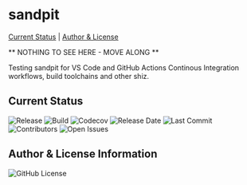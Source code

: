 sandpit
=======

[Current Status](#currentstatus) | [Author & License](#author)

** NOTHING TO SEE HERE - MOVE ALONG **

Testing sandpit for VS Code and GitHub Actions Continous Integration workflows,
build toolchains and other shiz.

## <a name="currentstatus">Current Status</a>

![Release](https://img.shields.io/github/v/release/semuadmin/sandpit)
![Build](https://img.shields.io/github/actions/workflow/status/semuadmin/sandpit/main.yml)
![Codecov](https://img.shields.io/codecov/c/github/semuadmin/sandpit)
![Release Date](https://img.shields.io/github/release-date-pre/semuadmin/sandpit)
![Last Commit](https://img.shields.io/github/last-commit/semuadmin/sandpit)
![Contributors](https://img.shields.io/github/contributors/semuadmin/sandpit.svg)
![Open Issues](https://img.shields.io/github/issues-raw/semuadmin/sandpit)


## <a name="author">Author & License Information</a>

![GitHub License](https://img.shields.io/github/license/semuadmin/sandpit)
